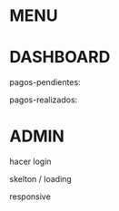 
MENU
=====

DASHBOARD 
==========
pagos-pendientes: 
    
pagos-realizados: 

ADMIN
======

hacer login

skelton / loading

responsive
